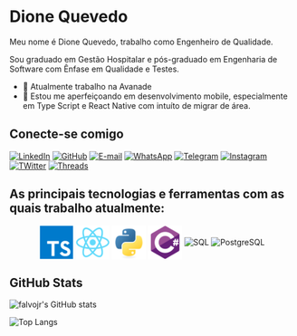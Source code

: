 # Dione Quevedo
Meu nome é Dione Quevedo, trabalho como Engenheiro de Qualidade.

Sou graduado em Gestão Hospitalar e pós-graduado em Engenharia de Software com Ênfase em Qualidade e Testes.

- 🔭 Atualmente trabalho na Avanade
- 🌱 Estou me aperfeiçoando em desenvolvimento mobile, especialmente em Type Script e React Native com intuíto de migrar de área.

## Conecte-se comigo
[![LinkedIn](https://img.shields.io/badge/-LinkedIn-0E76A8?style=for-the-badge&logo=linkedin&logoColor=white)](https://linkedin.com/in/dionequevedo)
[![GitHub](https://img.shields.io/badge/GitHub-100000?style=for-the-badge&logo=github&logoColor=white)](https://github.com/dionequevedo)
[![E-mail](https://img.shields.io/badge/-Email-FFF?style=for-the-badge&logo=microsoft-outlook&logoColor=007BFF)](mailto:dione@dionequevedo.com.br)
[![WhatsApp](https://img.shields.io/badge/WhatsApp-25D366?style=for-the-badge&logo=whatsapp&logoColor=white)](https://wa.me/55+51+981393452)
[![Telegram](https://img.shields.io/badge/Telegram-white?style=for-the-badge&logo=telegram&logoColor=blue)](https://t.me/dionequevedo)
[![Instagram](https://img.shields.io/badge/-Instagram-%23E4405F?style=for-the-badge&logo=instagram&logoColor=white)](https://instagram.com/dionequevedo)
[![TWitter](https://img.shields.io/badge/Twitter-FFF?style=for-the-badge&logo=twitter&logoColor=blue)](https://twitter.com/dionequevedo)
[![Threads](https://img.shields.io/badge/Threads-FFF?style=for-the-badge&logo=threads&logoColor=blue)](https://threads.net/@dionequevedo)


## As principais tecnologias e ferramentas com as quais trabalho atualmente:

<div align ="center" style="display: inline_block">
    <img align="center" alt="TS" height="60" width="60" src="https://raw.githubusercontent.com/devicons/devicon/master/icons/typescript/typescript-original.svg">
    <img align="center" alt="React Native" height="60" width="60" src="https://raw.githubusercontent.com/devicons/devicon/master/icons/react/react-original.svg">
    <img align="center" alt="Python" height="60" width="60" src="https://raw.githubusercontent.com/devicons/devicon/master/icons/python/python-original.svg">
    <img align="center" alt="C#" height="60" width="60" src="https://raw.githubusercontent.com/devicons/devicon/master/icons/csharp/csharp-original.svg">
    <img align="center" alt="SQL" height="60" width="60" src="https://img.shields.io/badge/SQL-orange">  
    <img align="center" alt="PostgreSQL" height="60" width="60" src="https://img.icons8.com/color/512/postgreesql.png">  
</div>

## GitHub Stats

![falvojr's GitHub stats](https://github-readme-stats.vercel.app/api?username=dionequevedo&show_icons=true&theme=dracula)

![Top Langs](https://github-readme-stats.vercel.app/api/top-langs/?username=dionequevedo&layout=compact)
<!--
**dionequevedo/dionequevedo** is a ✨ _special_ ✨ repository because its `README.md` (this file) appears on your GitHub profile.

Here are some ideas to get you started:

- 🔭 I’m currently working on ...
- 🌱 I’m currently learning ...
- 👯 I’m looking to collaborate on ...
- 🤔 I’m looking for help with ...
- 💬 Ask me about ...
- 📫 How to reach me: ...
- 😄 Pronouns: ...
- ⚡ Fun fact: ...
-->
